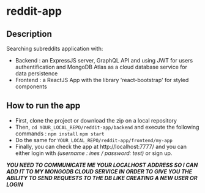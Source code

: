 # reddit-app
## Description
Searching subreddits application with: 
- Backend : an ExpressJS server, GraphQL API and using JWT for users authentification and MongoDB Atlas as a cloud database service for data persistence
- Frontend : a ReactJS App with the library 'react-bootstrap' for styled components

## How to run the app
- First, clone the project or download the zip on a local repository
- Then, ```cd YOUR_LOCAL_REPO/reddit-app/backend``` and execute the following commands :
```npm install```
```npm start```
- Do the same for ```YOUR_LOCAL_REPO/reddit-app/frontend/my-app```
- Finally, you can check the app at http://localhost:7777/ and you can either login with *(username : ines / password: test)* or sign up.

***YOU NEED TO COMMUNICATE ME YOUR LOCALHOST ADDRESS SO I CAN ADD IT TO MY MONGODB CLOUD SERVICE IN ORDER TO GIVE YOU THE ABILITY TO SEND REQUESTS TO THE DB LIKE CREATING A NEW USER OR LOGIN***
